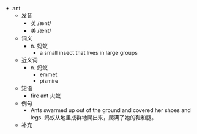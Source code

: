 - ant
  - 发音
    - 英 /ænt/
    - 美 /ænt/
  - 词义
    - n. 蚂蚁
      - a small insect that lives in large groups
  - 近义词
    - n. 蚂蚁
      - emmet
      - pismire
  - 短语
    - fire ant 火蚁
  - 例句
    - Ants swarmed up out of the ground and covered her shoes and legs. 蚂蚁从地里成群地爬出来，爬满了她的鞋和腿。
  - 补充